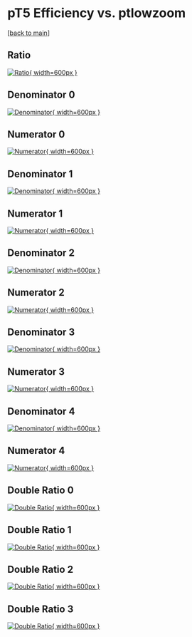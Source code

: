 # pT5 Efficiency vs. ptlowzoom

[[back to main](./)]



## Ratio

[![Ratio](../mtv/var/pT5_loweta_321_-1_eff_ptlowzoom.png){ width=600px }](../mtv/var/pT5_loweta_321_-1_eff_ptlowzoom.pdf)

## Denominator 0

[![Denominator](../mtv/den/pT5_loweta_321_-1_eff_ptlowzoom_den0.png){ width=600px }](../mtv/den/pT5_loweta_321_-1_eff_ptlowzoom_den0.pdf)

## Numerator 0

[![Numerator](../mtv/num/pT5_loweta_321_-1_eff_ptlowzoom_num0.png){ width=600px }](../mtv/num/pT5_loweta_321_-1_eff_ptlowzoom_num0.pdf)

## Denominator 1

[![Denominator](../mtv/den/pT5_loweta_321_-1_eff_ptlowzoom_den1.png){ width=600px }](../mtv/den/pT5_loweta_321_-1_eff_ptlowzoom_den1.pdf)

## Numerator 1

[![Numerator](../mtv/num/pT5_loweta_321_-1_eff_ptlowzoom_num1.png){ width=600px }](../mtv/num/pT5_loweta_321_-1_eff_ptlowzoom_num1.pdf)

## Denominator 2

[![Denominator](../mtv/den/pT5_loweta_321_-1_eff_ptlowzoom_den2.png){ width=600px }](../mtv/den/pT5_loweta_321_-1_eff_ptlowzoom_den2.pdf)

## Numerator 2

[![Numerator](../mtv/num/pT5_loweta_321_-1_eff_ptlowzoom_num2.png){ width=600px }](../mtv/num/pT5_loweta_321_-1_eff_ptlowzoom_num2.pdf)

## Denominator 3

[![Denominator](../mtv/den/pT5_loweta_321_-1_eff_ptlowzoom_den3.png){ width=600px }](../mtv/den/pT5_loweta_321_-1_eff_ptlowzoom_den3.pdf)

## Numerator 3

[![Numerator](../mtv/num/pT5_loweta_321_-1_eff_ptlowzoom_num3.png){ width=600px }](../mtv/num/pT5_loweta_321_-1_eff_ptlowzoom_num3.pdf)

## Denominator 4

[![Denominator](../mtv/den/pT5_loweta_321_-1_eff_ptlowzoom_den4.png){ width=600px }](../mtv/den/pT5_loweta_321_-1_eff_ptlowzoom_den4.pdf)

## Numerator 4

[![Numerator](../mtv/num/pT5_loweta_321_-1_eff_ptlowzoom_num4.png){ width=600px }](../mtv/num/pT5_loweta_321_-1_eff_ptlowzoom_num4.pdf)

## Double Ratio 0

[![Double Ratio](../mtv/ratio/pT5_loweta_321_-1_eff_ptlowzoom_ratio0.png){ width=600px }](../mtv/ratio/pT5_loweta_321_-1_eff_ptlowzoom_ratio0.pdf)

## Double Ratio 1

[![Double Ratio](../mtv/ratio/pT5_loweta_321_-1_eff_ptlowzoom_ratio1.png){ width=600px }](../mtv/ratio/pT5_loweta_321_-1_eff_ptlowzoom_ratio1.pdf)

## Double Ratio 2

[![Double Ratio](../mtv/ratio/pT5_loweta_321_-1_eff_ptlowzoom_ratio2.png){ width=600px }](../mtv/ratio/pT5_loweta_321_-1_eff_ptlowzoom_ratio2.pdf)

## Double Ratio 3

[![Double Ratio](../mtv/ratio/pT5_loweta_321_-1_eff_ptlowzoom_ratio3.png){ width=600px }](../mtv/ratio/pT5_loweta_321_-1_eff_ptlowzoom_ratio3.pdf)

